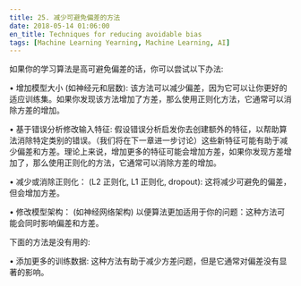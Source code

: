 ```yaml
---
title: 25. 减少可避免偏差的方法
date: 2018-05-14 01:06:00
en_title: Techniques for reducing avoidable bias
tags: [Machine Learning Yearning, Machine Learning, AI]
---
```


如果你的学习算法是高可避免偏差的话，你可以尝试以下办法:

• 增加模型大小 (如神经元和层数): 该方法可以减少偏差，因为它可以让你更好的适应训练集。如果你发现该方法增加了方差，那么使用正则化方法，它通常可以消除方差的增加。

• 基于错误分析修改输入特征: 假设错误分析启发你去创建额外的特征，以帮助算法消除特定类别的错误。（我们将在下一章进一步讨论）这些新特征可能有助于减少偏差和方差。理论上来说，增加更多的特征可能会增加方差，如果你发现方差增加了，那么使用正则化的方法，它通常可以消除方差的增加。

• 减少或消除正则化： (L2 正则化, L1 正则化, dropout): 这将减少可避免的偏差，但会增加方差。

• 修改模型架构： (如神经网络架构) 以便算法更加适用于你的问题：这种方法可能会同时影响偏差和方差。

下面的方法是没有用的:

• 添加更多的训练数据: 这种方法有助于减少方差问题，但是它通常对偏差没有显著的影响。
